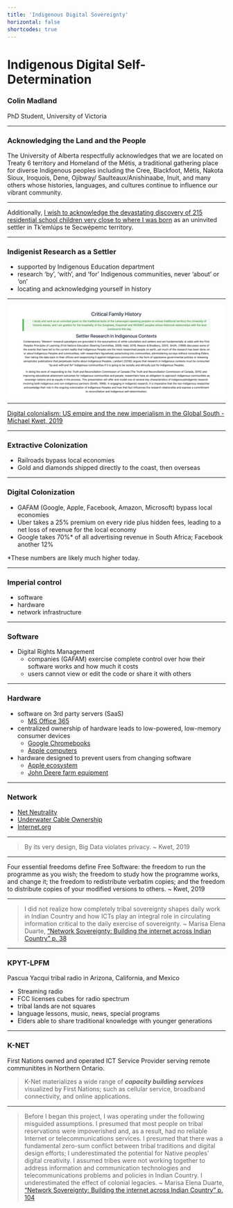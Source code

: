 ```yaml
---
title: 'Indigenous Digital Sovereignty'
horizontal: false
shortcodes: true
---
```




# Indigenous Digital Self-Determination
### Colin Madland

PhD Student, University of Victoria


---

### Acknowledging the Land and the People

The University of Alberta respectfully acknowledges that we are located on Treaty 6 territory and Homeland of the Métis, a traditional gathering place for diverse Indigenous peoples including the Cree, Blackfoot, Métis, Nakota Sioux, Iroquois, Dene, Ojibway/ Saulteaux/Anishinaabe, Inuit, and many others whose histories, languages, and cultures continue to influence our vibrant community.


---


Additionally, [I wish to acknowledge the devastating discovery of 215 residential school children very close to where I was born](https://tkemlups.ca/remains-of-children-of-kamloops-residential-school-discovered/) as an uninvited settler in Tk’emlúps te Secwépemc territory.

---


### Indigenist Research as a Settler

- supported by Indigenous Education department
- research ‘by’, ‘with’, and ‘for’ Indigenous communities, never ‘about’ or ‘on’
- locating and acknowledging yourself in history



---

![](timeline.png)

---


<a class="embedly-card" data-card-key="05acda8fea1b4f099c92b66268f422dd" data-card-controls="0" data-card-type="article-full" href="https://doi.org/10.1177/0306396818823172">Digital colonialism: US empire and the new imperialism in the Global South - Michael Kwet, 2019</a>
<script async src="//cdn.embedly.com/widgets/platform.js" charset="UTF-8"></script>

---

### Extractive Colonization

- Railroads bypass local economies
- Gold and diamonds shipped directly to the coast, then overseas



---

### Digital Colonization

- GAFAM (Google, Apple, Facebook, Amazon, Microsoft) bypass local economies
- Uber takes a 25% premium on every ride plus hidden fees, leading to a net loss of revenue for the local economy
- Google takes 70%* of all advertising revenue in South Africa; Facebook another 12%

*These numbers are likely much higher today.


---

### Imperial control

- software
- hardware
- network infrastructure



---

### Software

- Digital Rights Management
  - companies (GAFAM) exercise complete control over how their software works and how much it costs
  - users cannot view or edit the code or share it with others



---

### Hardware

- software on 3rd party servers (SaaS)
  - [MS Office 365](https://downdetector.com/status/office-365/)
- centralized ownership of hardware leads to low-powered, low-memory consumer devices
  - [Google Chromebooks](https://www.cnet.com/news/laptop-vs-chromebook-whats-the-difference-and-which-is-best-in-2021/)
  - [Apple computers](https://venturebeat.com/2020/11/11/apples-first-m1-chip-based-macs-are-playing-it-too-safe/)
- hardware designed to prevent users from changing software
  - [Apple ecosystem](https://www.macrumors.com/2021/05/20/apple-right-to-repair-lobbying-efforts/)
  - [John Deere farm equipment](https://www.wired.com/story/john-deere-farmers-right-to-repair/)



---

### Network

- [Net Neutrality](https://www.michaelgeist.ca/2021/05/why-bill-c-10-undermines-the-governments-commitment-to-the-principle-of-net-neutrality/)
- [Underwater Cable Ownership](https://www.submarinecablemap.com/#/)
- [Internet.org](http://internet.org/)



---

> By its very design, Big Data violates privacy. ~ Kwet, 2019


---

Four essential freedoms define Free Software: the freedom to run the programme as you wish; the freedom to study how the programme works, and change it; the freedom to redistribute verbatim copies; and the freedom to distribute copies of your modified versions to others. ~ Kwet, 2019

---

> I did not realize how completely tribal sovereignty shapes daily work in Indian Country and how ICTs play an integral role in circulating information critical to the daily exercise of sovereignty. ~ Marisa Elena Duarte, [“Network Sovereignty: Building the internet across Indian Country” p. 38](http://marisaduarte.net/tribalbroadband.html)

---

### KPYT-LPFM

Pascua Yacqui tribal radio in Arizona, California, and Mexico

- Streaming radio
- FCC licenses cubes for radio spectrum
- tribal lands are not squares
- language lessons, music, news, special programs
- Elders able to share traditional knowledge with younger generations

---

### K-NET
First Nations owned and operated ICT Service Provider serving remote communitites in Northern Ontario.

> K-Net materializes a wide range of ***capacity building services*** visualized by First Nations; such as cellular service, broadband connectivity, and online applications.

---

> Before I began this project, I was operating under the following misguided assumptions. I presumed that most people on tribal reservations were impoverished and, as a result, had no reliable Internet or telecommunications services. I presumed that there was a fundamental zero-sum conflict between tribal traditions and digital design efforts; I underestimated the potential for Native peoples' digital creativity. I assumed tribes were not working together to address information and communication technologies and telecommunications problems and policies in Indian Country. I underestimated the effect of colonial legacies. ~ Marisa Elena Duarte, [“Network Sovereignty: Building the internet across Indian Country” p. 104](http://marisaduarte.net/tribalbroadband.html)
